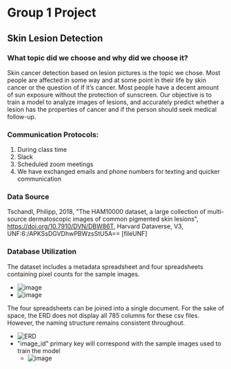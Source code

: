 # Group 1 Project
## Skin Lesion Detection

### What topic did we choose and why did we choose it?

Skin cancer detection based on lesion pictures is the topic we chose. Most people are affected in some way and at some point in their life by skin cancer or the question of if it’s cancer. Most people have a decent amount of sun exposure without the protection of sunscreen. Our objective is to train a model to analyze images of lesions, and accurately predict whether a lesion has the properties of cancer and if the person should seek medical follow-up.

### Communication Protocols:

1.	During class time
2.	Slack
3.	Scheduled zoom meetings
4.	We have exchanged emails and phone numbers for texting and quicker communication

### Data Source
Tschandl, Philipp, 2018, "The HAM10000 dataset, a large collection of multi-source dermatoscopic images of common pigmented skin lesions", https://doi.org/10.7910/DVN/DBW86T, Harvard Dataverse, V3, UNF:6:/APKSsDGVDhwPBWzsStU5A== [fileUNF]

### Database Utilization
The dataset includes a metadata spreadsheet and four spreadsheets containing pixel counts for the sample images.
  - ![image](https://user-images.githubusercontent.com/83254435/133031814-8f12f8e6-ceb9-41ed-ad26-154fc2361f18.png)
  - ![image](https://user-images.githubusercontent.com/83254435/133032037-62079814-8191-4fb4-af83-dcf6787781c4.png)

The four spreadsheets can be joined into a single document. For the sake of space, the ERD does not display all 785 columns for these csv files. However, the naming structure remains consistent throughout.
  - ![ERD](https://user-images.githubusercontent.com/83254435/133032192-a65346b6-0e47-4d41-9100-db98e9fc2aa2.png)
  - "image_id" primary key will correspond with the sample images used to train the model
    - ![image](https://user-images.githubusercontent.com/83254435/133032897-c36a3ad6-4f19-4b90-a20b-4151f02566e7.png)
 
